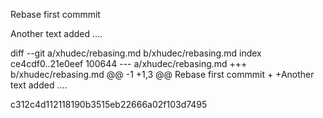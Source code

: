 Rebase first commmit

Another text added ....


diff --git a/xhudec/rebasing.md b/xhudec/rebasing.md
index ce4cdf0..21e0eef 100644
--- a/xhudec/rebasing.md
+++ b/xhudec/rebasing.md
@@ -1 +1,3 @@
 Rebase first commmit
+
+Another text added ....


c312c4d112118190b3515eb22666a02f103d7495
